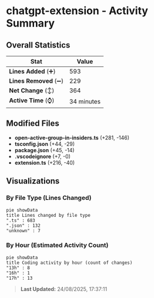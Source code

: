 # chatgpt-extension - Activity Summary 

## Overall Statistics

| Stat                   | Value                                                             |
| ---------------------- | ----------------------------------------------------------------- |
| **Lines Added** (➕)   | 593                                          |
| **Lines Removed** (➖) | 229                                        |
| **Net Change** (↕)    | 364                |
| **Active Time** (⌚)   | 34 minutes |


## Modified Files
- **open-active-group-in-insiders.ts** (+281, -146)
- **tsconfig.json** (+44, -29)
- **package.json** (+45, -14)
- **.vscodeignore** (+7, -0)
- **extension.ts** (+216, -40)

## Visualizations

### By File Type (Lines Changed)

```mermaid
pie showData
title Lines changed by file type
".ts" : 683
".json" : 132
"unknown" : 7
```

### By Hour (Estimated Activity Count)

```mermaid
pie showData
title Coding activity by hour (count of changes)
"13h" : 8
"16h" : 1
"17h" : 13
```


> **Last Updated:** 24/08/2025, 17:37:11